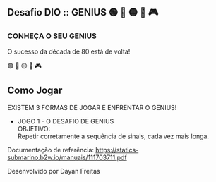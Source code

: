 ## Desafio DIO :: GENIUS 🟢 🔴 🟡 🔵 🎮

### CONHEÇA O SEU GENIUS

O sucesso da década de 80 está de volta!  

🟢 🔴 🟡 🔵 🎮

## Como Jogar 

EXISTEM 3 FORMAS DE JOGAR E ENFRENTAR O GENIUS!

* JOGO 1 - O DESAFIO DE GENIUS  
    OBJETIVO:  
    Repetir corretamente a sequência de sinais, cada vez mais longa.

<!--* JOGO 2 - VOCÊ INVENTA A SEQUÊNCIA             
* JOGO 3 - VOCÊ ESCOLHE SÓ UMA COR -->           

Documentação de referência: https://statics-submarino.b2w.io/manuais/111703711.pdf

Desenvolvido por Dayan Freitas
